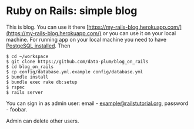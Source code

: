 # Ruby on Rails: simple blog

This is blog. You can use it there 
[https://my-rails-blog.herokuapp.com/](https://my-rails-blog.herokuapp.com/)
or you can use it on your local machine. For running app on your local machine you need
to have [PostgeSQL installed](https://help.ubuntu.com/community/PostgreSQL). 
Then

	$ cd ~/workspace
    $ git clone https://github.com/data-plum/blog_on_rails
    $ cd blog_on_rails
    $ cp config/database.yml.example config/database.yml
    $ bundle install
    $ bundle exec rake db:setup
    $ rspec
    $ rails server

You can sign in as admin user:
email - example@railstutorial.org,
password - foobar.

Admin can delete other users. 
